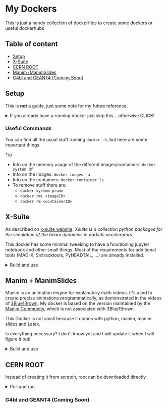 # My Dockers
This is just a handy collection of dockerfiles to create some dockers or useful dockerhubs

## Table of content
- [Setup](#setup)
- [X-Suite](#x-suite)
- [CERN ROOT](#cern-root)
- [Manim+ManimSlides](Manim+ManimSlides)
- [G4bl and GEANT4 (Coming Soon)](#g4bl-and-geant4-coming-soon)

## Setup
This is **not** a guide, just some note for my future reference.


<details>
<summary>If you already have a running docker just skip this... otherwise CLICK!</summary>

### Preparations

Make sure you are up to date and add the necessary tools
```
sudo apt update 
sudo apt upgrade 
sudo apt install apt-transport-https ca-certificates curl software-properties-common 
curl -fsSL https://download.docker.com/linux/ubuntu/gpg | sudo apt-key add - 
echo "deb [arch=amd64] https://download.docker.com/linux/ubuntu $(lsb_release -cs) stable" | sudo tee /etc/apt/sources.list.d/docker.list 
```

Last time, I had to fix the version. Default was wilma I needed jammy 
```
sudo apt update 
sudo nano /etc/apt/sources.list.d/docker.list  
```
 
I'm on Linux Mint... Ubuntu has deprecated storing GPG keys in the legacy /etc/apt/trusted.gpg keyring.  
Instead, keys should be stored in individual files under /etc/apt/trusted.gpg.d/  
So: find docker key -> remove it -> make new -> edit with new info the docker.list 
```
sudo apt update 
apt-key list 
sudo apt-key del 0EBFCD88 
curl -fsSL https://download.docker.com/linux/ubuntu/gpg | sudo gpg --dearmor -o /usr/share/keyrings/docker-archive-keyring.gpg 
sudo nano /etc/apt/sources.list.d/docker.list 
deb [arch=amd64 signed-by=/usr/share/keyrings/docker-archive-keyring.gpg] https://download.docker.com/linux/ubuntu jammy stable 
```

### Install
Finally I can install and check if it runs 
```
sudo apt update 
sudo apt install docker-ce 
docker -v 
sudo docker run hello-world 
```


### X11
If you want to have plots and graphs you need to have X11 forwarding.
On your side run ```xhost +local``` and remember ```--volume /tmp/.X11-unix:/tmp/.X11-unix``` when running docker

</details>


### Useful Commands
You can find all the usual stuff running `docker -h`, but here are some important things:
> [!TIP]
>
> - Info on the memory usage of the different images/containers: `docker system df`
> - Info on the images: `docker images -a`
> - Info on the containers: `docker container ls`
> - To remove stuff there are:
>   - `docker system prune`
>   - `docker rmi <imageID>`
>   - `docker rm <containerID>`


## X-Suite
As described on [x-suite website](https://xsuite.readthedocs.io/en/latest/):
*Xsuite is a collection python packages for the simulation of the beam dynamics in particle accelerators.*

This docker has some minimal tweeking to have a functioning jupyter notebook and other small things.
Most of the requirements for additional tools (MAD-X, Sixtracktools, PyHEADTAIL, ...) are already installed.


<details>
<summary>Build and use</summary>

Standard build specifying the dockerfile name
```docker build -t xsuite-docker -f x-suite_Dockerfile . ```

To run it and having your browser access *jupyter* and the popup *plots* we have some flag to add
```
docker run -it --rm \
    --name xsuite \
    -p 8888:8888 \
    --env DISPLAY=$DISPLAY \
    --volume /tmp/.X11-unix:/tmp/.X11-unix \
    --volume /home/bastiano/Software/x-suite-docker:/mnt/x-suite \
    xsuite-docker
``` 

If you want to run X-Suite via python you just import it and run `python3 MyFile.py`

To run jupyter just run ``` myjupyter ``` then open your browser and go to ```http://127.0.0.1:8888/tree/mnt/x-suite```

</details>


## Manim + ManimSlides
Manim is an animation engine for explanatory math videos. 
It's used to create precise animations programmatically, as demonstrated in the videos of [3Blue1Brown](https://www.3blue1brown.com/).
My docker is based on the version maintained by the [Manim Community](https://github.com/ManimCommunity), which is not associated with 3Blue1Brown.

This Docker is not small because it comes with python, manim, manim slides and Latex.

Is everything necessary? I don't know yet and I will update it when I will figure it out!


<details>
<summary>Build and use</summary>

Standard build specifying the dockerfile name
```docker build -t manim-docker -f manim_Dockerfile . ```

To then run the image is always the same stuff:
```
docker run -it --rm \
    --name manim \
    -p 8888:8888 \
    --env DISPLAY=$DISPLAY \
    --volume /tmp/.X11-unix:/tmp/.X11-unix \
    --volume /home/bastiano/Software/manim-docker:/mnt/manim \
    manim-docker
``` 

To use this python package you call `manim [OPTIONS] MyFile.py`

If you want to make a `ConvertExample.html` you can run

`manim-slide render ConvertExample.py` and then 

`manim-slide converter ConvertExample ConvertExample.html`

This will create a presentation in html format to be open in most browsers

</details>

## CERN ROOT
Instead of creating it from scratch, root can be downloaded directly

<details>
<summary>Pull and run</summary>

Just like a git repo, simply *pull* the latest version
```docker pull rootproject/root```

To run the image, connect the display, makes so you can access the files run this command
NB ```--user $(id -u):$(id -g)``` makes sure the files you create are "yours"
```
docker run –it --rm \
    --env DISPLAY=$DISPLAY \
    --volume /tmp/.X11-unix:/tmp/.X11-unix \
    --volume /home/bastiano/Documents:/mnt/Documents \
    --user $(id -u):$(id -g)   
    rootproject/root /bin/bash 
```
</details>


### G4bl and GEANT4 (Coming Soon)
